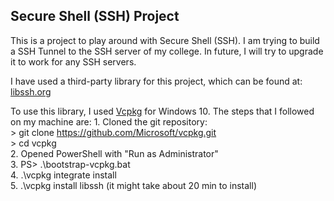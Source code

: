 Secure Shell (SSH) Project
--------------------------
This is a project to play around with Secure Shell (SSH). I am trying to build a SSH Tunnel to the SSH server of my college. In future, I will try to upgrade it to work for any SSH servers.

I have used a third-party library for this project, which can be found at: <a href="http://www.libssh.org">libssh.org</a>

To use this library, I used <a href="https://github.com/Microsoft/vcpkg/">Vcpkg</a> for Windows 10. The steps that I followed on my machine are:
	1. Cloned the git repository:<br>
		> git clone https://github.com/Microsoft/vcpkg.git <br>
		> cd vcpkg<br>
	2. Opened PowerShell with "Run as Administrator"<br>
	3. PS> .\bootstrap-vcpkg.bat<br>
	4. .\vcpkg integrate install<br>
	5. .\vcpkg install libssh (it might take about 20 min to install)<br>
	
